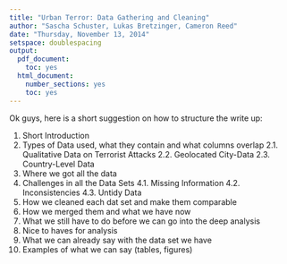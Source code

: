 ```yaml
---
title: "Urban Terror: Data Gathering and Cleaning"
author: "Sascha Schuster, Lukas Bretzinger, Cameron Reed"
date: "Thursday, November 13, 2014"
setspace: doublespacing
output:
  pdf_document:
    toc: yes
  html_document:
    number_sections: yes
    toc: yes
---
```


Ok guys, here is a short suggestion on how to structure the write up:

1. Short Introduction
2. Types of Data used, what they contain and what columns overlap 
    2.1. Qualitative Data on Terrorist Attacks
    2.2. Geolocated City-Data
    2.3. Country-Level Data
3. Where we got all the data
4. Challenges in all the Data Sets
    4.1. Missing Information
    4.2. Inconsistencies
    4.3. Untidy Data
5. How we cleaned each dat set and make them comparable
6. How we merged them and what we have now
7. What we still have to do before we can go into the deep analysis
8. Nice to haves for analysis
9. What we can already say with the data set we have
10. Examples of what we can say (tables, figures)